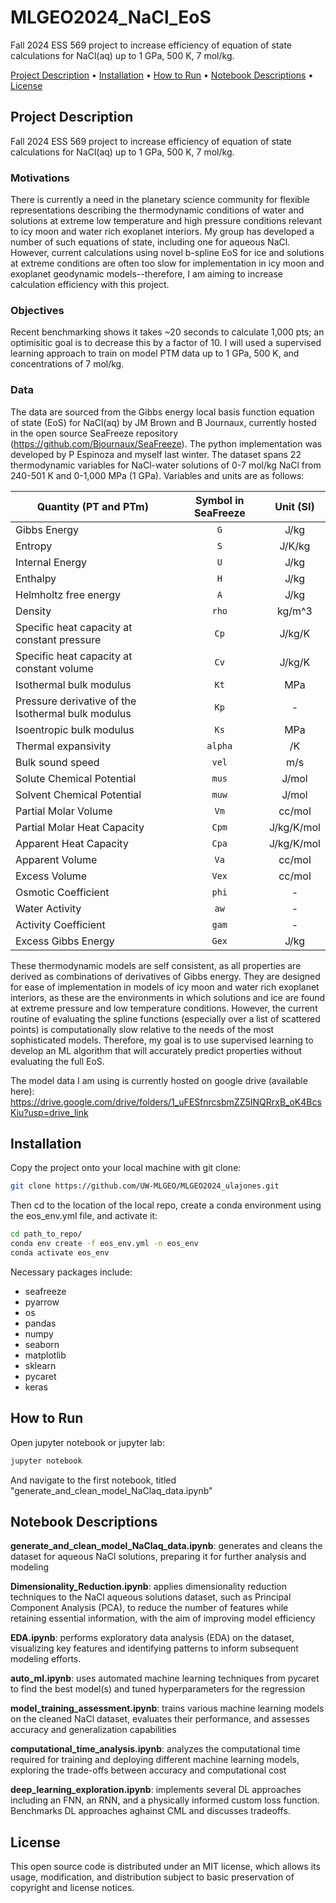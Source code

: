 # MLGEO2024_NaCl_EoS
Fall 2024 ESS 569 project to increase efficiency of equation of state calculations for NaCl(aq) up to 1 GPa, 500 K, 7 mol/kg.

[Project Description](#project-description) •
[Installation](#installation) •
[How to Run](#how-to-run) •
[Notebook Descriptions](#notebook-descriptions) •
[License](#license)
</div>

## Project Description
Fall 2024 ESS 569 project to increase efficiency of equation of state calculations for NaCl(aq) up to 1 GPa,  500 K, 7 mol/kg.

### Motivations
There is currently a need in the planetary science community for flexible representations describing the thermodynamic conditions of water and solutions at extreme low temperature and high pressure conditions relevant to icy moon and water rich exoplanet interiors. My group has developed a number of such equations of state, including one for aqueous NaCl. However, current calculations using novel b-spline EoS for ice and solutions at extreme conditions are often too slow for implementation in icy moon and exoplanet geodynamic models--therefore, I am aiming to increase calculation efficiency with this project.

### Objectives 
Recent benchmarking shows it takes ~20 seconds to calculate 1,000 pts; an optimisitic goal is to decrease this by a factor of 10. I will used a supervised learning approach to train on model PTM data up to 1 GPa, 500 K, and concentrations of 7 mol/kg. 

### Data
The data are sourced from the Gibbs energy local basis function equation of state (EoS) for NaCl(aq) by JM Brown and B Journaux, currently hosted in the open source SeaFreeze repository (https://github.com/Bjournaux/SeaFreeze). The python implementation was developed by P Espinoza and myself last winter. The dataset spans 22 thermodynamic variables for NaCl-water solutions of 0-7 mol/kg NaCl from 240-501 K and 0-1,000 MPa (1 GPa). Variables and units are as follows:

| Quantity  (PT and PTm)      |  Symbol in SeaFreeze  |  Unit (SI)  |
| --------------- |:---------------------:| :----------:|
| Gibbs Energy           | `G` | J/kg |
| Entropy                | `S` | J/K/kg |
| Internal Energy        | `U` | J/kg |
| Enthalpy               | `H` | J/kg |
| Helmholtz free energy  | `A` | J/kg |
| Density                |`rho`| kg/m^3 |
| Specific heat capacity at constant pressure|`Cp`| J/kg/K |
| Specific heat capacity at constant volume|`Cv`| J/kg/K |
| Isothermal bulk modulus      |`Kt`| MPa |
| Pressure derivative of the Isothermal bulk modulus|`Kp`| - |
| Isoentropic bulk modulus     |`Ks`| MPa |
| Thermal expansivity     |`alpha`| /K |
| Bulk sound speed     |`vel`| m/s |
| Solute Chemical Potential           | `mus` | J/mol |
| Solvent Chemical Potential                | `muw` | J/mol |
| Partial Molar Volume        | `Vm` | cc/mol |
| Partial Molar Heat Capacity               | `Cpm` | J/kg/K/mol |
| Apparent Heat Capacity  | `Cpa` | J/kg/K/mol |
| Apparent Volume                |`Va`| cc/mol |
| Excess Volume|`Vex`| cc/mol |
| Osmotic Coefficient|`phi`| -|
| Water Activity      |`aw`| - |
| Activity Coefficient|`gam`| - |
| Excess Gibbs Energy     |`Gex`| J/kg |

These thermodynamic models are self consistent, as all properties are derived as combinations of derivatives of Gibbs energy. They are designed for ease of implementation in models of icy moon and water rich exoplanet interiors, as these are the environments in which solutions and ice are found at extreme pressure and low temperature conditions. However, the current routine of evaluating the spline functions (especially over a list of scattered points) is computationally slow relative to the needs of the most sophisticated models. Therefore, my goal is to use supervised learning to develop an ML algorithm that will accurately predict properties without evaluating the full EoS.

The model data I am using is currently hosted on google drive (available here): https://drive.google.com/drive/folders/1_uFESfnrcsbmZZ5INQRrxB_oK4BcsKiu?usp=drive_link 

## Installation
Copy the project onto your local machine with git clone:

```bash
git clone https://github.com/UW-MLGEO/MLGEO2024_ulajones.git
```
Then cd to the location of the local repo, create a conda environment using the eos_env.yml file, and activate it:
```bash
cd path_to_repo/
conda env create -f eos_env.yml -n eos_env
conda activate eos_env
```

Necessary packages include:
- seafreeze
- pyarrow 
- os
- pandas
- numpy
- seaborn
- matplotlib
- sklearn
- pycaret
- keras 

## How to Run

Open jupyter notebook or jupyter lab:
```bash
jupyter notebook
```
And navigate to the first notebook, titled "generate_and_clean_model_NaClaq_data.ipynb" 

## Notebook Descriptions

**generate_and_clean_model_NaClaq_data.ipynb**: generates and cleans the dataset for aqueous NaCl solutions, preparing it for further analysis and modeling

**Dimensionality_Reduction.ipynb**: applies dimensionality reduction techniques to the NaCl aqueous solutions dataset, such as Principal Component Analysis (PCA), to reduce the number of features while retaining essential information, with the aim of improving model efficiency 

**EDA.ipynb**: performs exploratory data analysis (EDA) on the dataset, visualizing key features and identifying patterns to inform subsequent modeling efforts.

**auto_ml.ipynb**: uses automated machine learning techniques from pycaret to find the best model(s) and tuned hyperparameters for the regression 

**model_training_assessment.ipynb**: trains various machine learning models on the cleaned NaCl dataset, evaluates their performance, and assesses accuracy and generalization capabilities

**computational_time_analysis.ipynb**: analyzes the computational time required for training and deploying different machine learning models, exploring the trade-offs between accuracy and computational cost

**deep_learning_exploration.ipynb**: implements several DL approaches including an FNN, an RNN, and a physically informed custom loss function. Benchmarks DL approaches aghainst CML and discusses tradeoffs.

## License
This open source code is distributed under an MIT license, which allows its usage, modification, and distribution subject to basic preservation of copyright and license notices.
